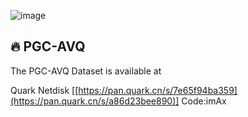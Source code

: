 ![image]()
## :fire: PGC-AVQ
The PGC-AVQ Dataset is available at 

Quark Netdisk [[https://pan.quark.cn/s/7e65f94ba359](https://pan.quark.cn/s/a86d23bee890)] Code:imAx  
